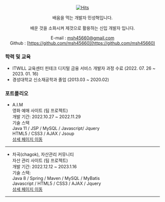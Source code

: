 <div align=center>

[![Hits](https://hits.seeyoufarm.com/api/count/incr/badge.svg?url=https%3A%2F%2Fgithub.com%2Fmsh45660&count_bg=%2379C83D&title_bg=%23555555&icon=&icon_color=%23E7E7E7&title=hits&edge_flat=false)](https://hits.seeyoufarm.com)
   
</div>

<div align=center>

 배움을 먹는 개발자 민성혁입니다.
 </div>
 <div align=center>
 배운 것을 소화시켜 제것으로 활용하는 신입 개발자 입니다.
 
 E-mail : msh45660@gmail.com <br>
 Github : [https://github.com/msh45660](https://github.com/msh45660)
   
 </div>
 
 ### 학력 및 교육
 - ITWILL 교육센터 핀테크 디지털 금융 서비스 개발자 과정 수료 (2022. 07. 26 ~ 2023. 01. 16)
 - 경성대학교 신소재공학과 졸업 (2013.03 ~ 2020.02)

### 포트폴리오
- A.I.M <br>
영화 예매 사이트 (팀 프로젝트) <br>
개발 기간: 2022.10.27 ~ 2022.11.29 <br>
기술 스택 <br>
Java 11 / JSP / MySQL / Javascript/ Jquery <br>
HTML5 / CSS3 / AJAX / Jsoup <br>
[상세 페이지 이동](https://github.com/msh45660/Semi_Project_AIM/)

****

- 차곡(chagok), 자산관리 커뮤니티<br>
자산 관리 사이트 (팀 프로젝트) <br>
개발 기간: 2022.12.12 ~ 2023.1.16 <br>
기술 스택: <br>
Java 8 / Spring / Maven / MySQL / MyBatis <br>
Javascript / HTML5 / CSS3 / AJAX / Jquery <br>
[상세 페이지 이동](https://github.com/msh45660/Final_Project_Team2/)

****

